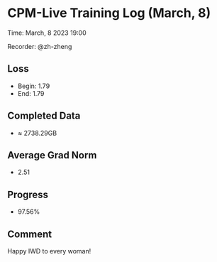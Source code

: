 
# CPM-Live Training Log (March, 8)

Time: March, 8 2023 19:00

Recorder: @zh-zheng

## Loss
- Begin: 1.79
- End: 1.79
	
## Completed Data
- $\approx$ 2738.29GB

## Average Grad Norm
- 2.51

## Progress
- 97.56%

## Comment

Happy IWD to every woman!

